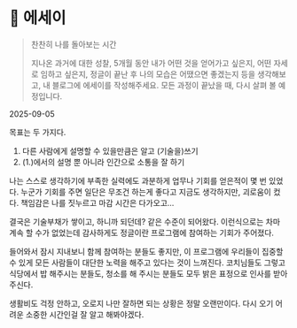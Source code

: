 # 󰏢 에세이



> 찬찬히 나를 돌아보는 시간
> 
> 지나온 과거에 대한 성찰, 5개월 동안 내가 어떤 것을 얻어가고 싶은지, 어떤 자세로 임하고 싶은지,
> 정글이 끝난 후 나의 모습은 어땠으면 좋겠는지 등을 생각해보고, 내 블로그에 에세이를 작성해주세요.
> 모든 과정이 끝났을 때, 다시 살펴 볼 예정입니다.



2025-09-05

목표는 두 가지다.

1. 다른 사람에게 설명할 수 있을만큼은 알고 (기술을)쓰기
2. (1.)에서의 설명 뿐 아니라 인간으로 소통을 잘 하기

나는 스스로 생각하기에 부족한 실력에도 과분하게 업무나 기회를 얻은적이 몇 번 있었다. 누군가 기회를
주면 일단은 무조건 하는게 좋다고 지금도 생각하지만, 괴로움이 컸다. 책임감은 나를 짓누르고 마감
시간은 다가오고...

결국은 기술부채가 쌓이고, 하니까 되던데? 같은 수준이 되어왔다. 이런식으로는 차마 계속 할 수가
없었는데 감사하게도 정글이란 프로그램에 참여하는 기회가 주어졌다.

들어와서 잠시 지내보니 함께 참여하는 분들도 좋지만, 이 프로그램에 우리들이 집중할 수 있게 모든
사람들이 대단한 노력을 해주고 있다는 것이 느껴진다. 코치님들도 그렇고 식당에서 밥 해주시는 분들도,
청소를 해 주시는 분들도 모두 밝은 표정으로 인사를 받아주신다.

생활비도 걱정 안하고, 오로지 나만 잘하면 되는 상황은 정말 오랜만이다. 다시 오기 어려운 소중한
시간인걸 잘 알고 해봐야겠다.
